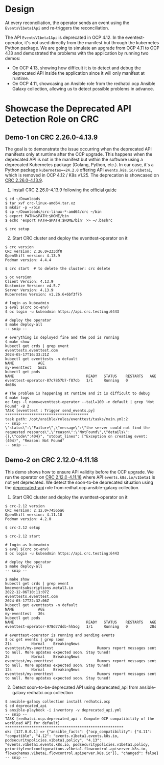 # Design

At every reconciliation, the operator sends an event using the `EventsV1beta1Api` and re-triggers the reconciliation. 

The API `EventsV1beta1Api` is deprecated in OCP 4.12. In the eventest-operator, it's not used directly from the manifest but through the kubernetes Python package. We are going to simulate an upgrade from OCP 4.11 to OCP 4.13 and demostrated the problems with the application by running two demos:

- On OCP 4.13, showing how difficult it is to detect and debug the deprecated API inside the application since it will only manifest at runtime.
- On OCP 4.11, showcasing an Ansible role from the redhatci.ocp Ansible Galaxy collection, allowing us to detect possible problems in advance.

# Showcase the Deprecated API Detection Role on CRC

## Demo-1 on CRC 2.26.0-4.13.9

The goal is to demonstrate the issue occurring when the deprecated API manifests only at runtime after the OCP upgrade. This happens when the deprecated API is not in the manifest but within the software using a deprecated Kubernetes package (Golang, Python, etc.). In our case, it's a Python package `kubernetes==24.2.0` offering API `events.k8s.io/v1beta1`, which is removed in OCP 4.12 / K8s v1.25. The deprecation is showcased on [CRC 2.26.0-4.13.9](https://github.com/crc-org/crc/releases/tag/v2.26.0).

1. Install CRC 2.26.0-4.13.9 following the [official guide](https://crc.dev/crc/)

```
$ cd ~/Downloads
$ tar xvf crc-linux-amd64.tar.xz
$ mkdir -p ~/bin
$ cp ~/Downloads/crc-linux-*-amd64/crc ~/bin
$ export PATH=$PATH:$HOME/bin
$ echo 'export PATH=$PATH:$HOME/bin' >> ~/.bashrc

$ crc setup
```

2. Start CRC cluster and deploy the eventtest-operator on it

```
$ crc version
CRC version: 2.26.0+233df0
OpenShift version: 4.13.9
Podman version: 4.4.4

$ crc start  # to delete the cluster: crc delete

$ oc version
Client Version: 4.13.9
Kustomize Version: v4.5.7
Server Version: 4.13.9
Kubernetes Version: v1.26.6+6bf3f75

# login as kubeadmin
$ eval $(crc oc-env)
$ oc login -u kubeadmin https://api.crc.testing:6443

# deploy the operator
$ make deploy-all
-- snip --

# everything is deployed fine and the pod is running
$ make show
kubectl get crds | grep event
eventtests.eventtest.com                                          2024-05-17T16:33:21Z
kubectl get eventtests -n default
NAME           AGE
my-eventtest   5m2s
kubectl get pods
NAME                                 READY   STATUS    RESTARTS   AGE
eventtest-operator-87c7857b7-f87cb   1/1     Running   0          4m58s

# The problem is happening at runtime and it is difficult to debug
$ make logs
oc logs -l name=eventtest-operator --tail=100 -n default | grep 'Not Found' -B 2
TASK [eventtest : Trigger send_events.py] **************************************
task path: /opt/ansible/roles/eventtest/tasks/main.yml:2
-- snip --
\"status\":\"Failure\",\"message\":\"the server could not find the requested resource\",\"reason\":\"NotFound\",\"details\":{},\"code\":404}", "stdout_lines": ["Exception on creating event: (404)", "Reason: Not Found"
-- snip --
```

## Demo-2 on CRC 2.12.0-4.11.18

This demo shows how to ensure API validity before the OCP upgrade. We run the operator on [CRC 2.12.0-4.11.18](https://github.com/crc-org/crc/releases/tag/v2.12.0) where API `events.k8s.io/v1beta1` is not yet deprecated. We detect the soon-to-be deprecated situation using the [deprecated-api](https://github.com/redhatci/ansible-collection-redhatci-ocp/tree/main/roles/deprecated_api) role from redhat.ocp ansible-galaxy collection.

1. Start CRC cluster and deploy the eventtest-operator on it

```
$ crc-2.12 version
CRC version: 2.12.0+74565a6
OpenShift version: 4.11.18
Podman version: 4.2.0

$ crc-2.12 setup

$ crc-2.12 start

# login as kubeadmin
$ eval $(crc oc-env)
$ oc login -u kubeadmin https://api.crc.testing:6443

# deploy the operator
$ make deploy-all
-- snip --

$ make show
kubectl get crds | grep event
bmceventsubscriptions.metal3.io                                   2022-12-06T10:11:07Z
eventtests.eventtest.com                                          2024-05-17T22:32:06Z
kubectl get eventtests -n default
NAME           AGE
my-eventtest   30s
kubectl get pods
NAME                                 READY   STATUS    RESTARTS   AGE
eventtest-operator-978d77ddb-hh5cg   1/1     Running   0          28s

# eventtest-operator is running and sending events
$ oc get events | grep soon
21s         Normal    BreakingNews                                 eventtest/my-eventtest                    Rumors report messages sent to null. More updates expected soon. Stay tuned!
2s          Normal    BreakingNews                                 eventtest/my-eventtest                    Rumors report messages sent to null. More updates expected soon. Stay tuned!
12s         Normal    BreakingNews                                 eventtest/my-eventtest                    Rumors report messages sent to null. More updates expected soon. Stay tuned!
```

2. Detect soon-to-be-deprecated API using deprecated_api from ansible-galaxy redhatci.ocp collection 

```
$ ansible-galaxy collection install redhatci.ocp
$ cd deprecated_api
$ ansible-playbook -i inventory -v deprecated_api.yml
-- snip --
TASK [redhatci.ocp.deprecated_api : Compute OCP compatibility of the workload API for default] ******************************************************
ok: [127.0.0.1] => {"ansible_facts": {"ocp_compatibility": {"4.11": "compatible", "4.12": "events.v1beta1.events.k8s.io, podsecuritypolicies.v1beta1.policy", "4.13": "events.v1beta1.events.k8s.io, podsecuritypolicies.v1beta1.policy, prioritylevelconfigurations.v1beta1.flowcontrol.apiserver.k8s.io, flowschemas.v1beta1.flowcontrol.apiserver.k8s.io"}}, "changed": false}
-- snip --
```
